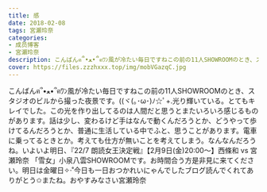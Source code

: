 ```yaml
---
title: 感
date: 2018-02-08
tags: 宮瀬玲奈
categories: 
- 成员博客
- 宮瀬玲奈
description: こんばんฅ՞•ﻌ•՞ฅﾜﾝ風が冷たい毎日ですねこの前の11人SHOWROOMのとき、スタジオのビルから撮った夜景です。((ヾ(｡･ω･)ﾉ☆ﾟ+.光り輝いている。とてもキレイでした。この光を作り出してるのは人間だと思うとまたいろ...
cover: https://files.zzzhxxx.top/img/mobVGazqC.jpg 
---
```


こんばんฅ՞•ﻌ•՞ฅﾜﾝ風が冷たい毎日ですねこの前の11人SHOWROOMのとき、スタジオのビルから撮った夜景です。((ヾ(｡･ω･)ﾉ☆ﾟ+.光り輝いている。とてもキレイでした。この光を作り出してるのは人間だと思うとまたいろいろ感じるものがあります。話は少し、変わるけど手はなんで動くんだろうとか、どうやって歩けてるんだろうとか、普通に生活している中でふと、思うことがあります。電車に乗ってるときとか。考えても仕方が無いことを考えてしまう。なんなんだろうね。いよいよ明日、『22/7 朗読女王決定戦』【2月9日(金)20:00～】西條和 vs 宮瀬玲奈 「雪女」小泉八雲SHOWROOMです。お時間合う方是非見に来てください。明日は金曜日✧‧˚今日も一日おつかれいにゃんでしたブログ読んでくれてありがとう✩またね。おやすみなさい宮瀬玲奈


